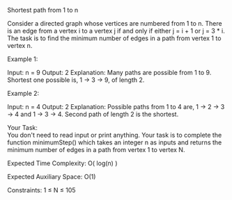 Shortest path from 1 to n

Consider a directed graph whose vertices are numbered from 1 to n. There is an edge from a vertex i to a vertex j if and only if either j = i + 1 or j = 3 * i. The task is to find the minimum number of edges in a path from vertex 1 to vertex n.

Example 1:

Input:
n = 9
Output:
2
Explanation:
Many paths are possible from 1 to 9.
Shortest one possible is,
1 -> 3 -> 9, of length 2.


Example 2:

Input:
n = 4
Output:
2
Explanation:
Possible paths from 1 to 4 are,
1 -> 2 -> 3 -> 4 and
1 -> 3 -> 4.
Second path of length 2 is the shortest.


Your Task:  
You don't need to read input or print anything. Your task is to complete the function minimumStep() which takes an integer n as inputs and returns the minimum number of edges in a path from vertex 1 to vertex N.

Expected Time Complexity: O( log(n) )

Expected Auxiliary Space: O(1)

Constraints:
1 ≤ N ≤ 105